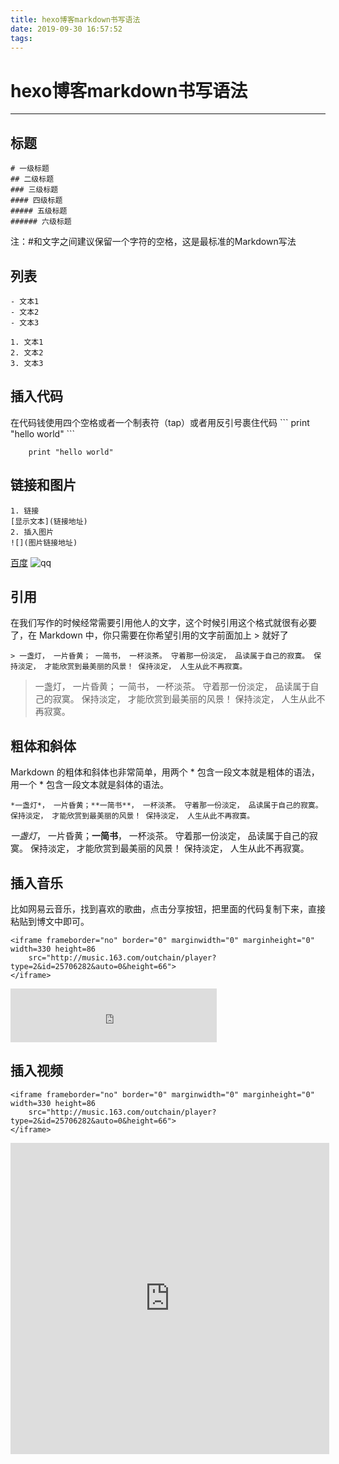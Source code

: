 ```yaml
---
title: hexo博客markdown书写语法
date: 2019-09-30 16:57:52
tags:
---
```


# hexo博客markdown书写语法
---

## 标题
```
# 一级标题
## 二级标题
### 三级标题
#### 四级标题
##### 五级标题
###### 六级标题
```
注：#和文字之间建议保留一个字符的空格，这是最标准的Markdown写法

## 列表
```
- 文本1
- 文本2
- 文本3

1. 文本1
2. 文本2
3. 文本3
```

## 插入代码
在代码钱使用四个空格或者一个制表符（tap）或者用反引号裹住代码
\`\`\`
	print "hello world"
\`\`\`
```
    print "hello world"
```

## 链接和图片
```
1. 链接
[显示文本](链接地址)
2. 插入图片
![](图片链接地址)
```

[百度](https://www.baidu.com)
![qq](https://i.loli.net/2019/10/08/ltu9wjNkZA7hWsO.jpg)

## 引用
在我们写作的时候经常需要引用他人的文字，这个时候引用这个格式就很有必要了，在 Markdown 中，你只需要在你希望引用的文字前面加上 > 就好了
```
> 一盏灯， 一片昏黄； 一简书， 一杯淡茶。 守着那一份淡定， 品读属于自己的寂寞。 保持淡定， 才能欣赏到最美丽的风景！ 保持淡定， 人生从此不再寂寞。
```

> 一盏灯， 一片昏黄； 一简书， 一杯淡茶。 守着那一份淡定， 品读属于自己的寂寞。 保持淡定， 才能欣赏到最美丽的风景！ 保持淡定， 人生从此不再寂寞。

## 粗体和斜体
Markdown 的粗体和斜体也非常简单，用两个 * 包含一段文本就是粗体的语法，用一个 * 包含一段文本就是斜体的语法。
```
*一盏灯*， 一片昏黄；**一简书**， 一杯淡茶。 守着那一份淡定， 品读属于自己的寂寞。 保持淡定， 才能欣赏到最美丽的风景！ 保持淡定， 人生从此不再寂寞。
```
*一盏灯*， 一片昏黄；**一简书**， 一杯淡茶。 守着那一份淡定， 品读属于自己的寂寞。 保持淡定， 才能欣赏到最美丽的风景！ 保持淡定， 人生从此不再寂寞。

## 插入音乐
比如网易云音乐，找到喜欢的歌曲，点击分享按钮，把里面的代码复制下来，直接粘贴到博文中即可。
```
<iframe frameborder="no" border="0" marginwidth="0" marginheight="0" width=330 height=86 
    src="http://music.163.com/outchain/player?type=2&id=25706282&auto=0&height=66">
</iframe>
```

<iframe frameborder="no" border="0" marginwidth="0" marginheight="0" width=330 height=86 
    src="http://music.163.com/outchain/player?type=2&id=25706282&auto=0&height=66">
</iframe>

## 插入视频
```
<iframe frameborder="no" border="0" marginwidth="0" marginheight="0" width=330 height=86 
    src="http://music.163.com/outchain/player?type=2&id=25706282&auto=0&height=66">
</iframe>
```


<iframe
    height=498 width=510
    src="http://player.youku.com/embed/XNjcyMDU4Njg0"
    frameborder=0 allowfullscreen>
</iframe>